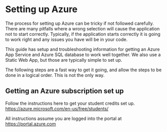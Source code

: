# Setting up Azure

The process for setting up Azure can be tricky if not followed carefully. There are many pitfalls where a wrong selection will
cause the application not to start correctly. Typically, if the application starts correctly it is going to work right and any
issues you have will be in your code.

This guide has setup and troubleshooting information for getting an Azure App Service and Azure SQL database to work well
together. We also use a Static Web App, but those are typically simple to set up.

The following steps are a fast way to get it going, and allow the steps to be done in a logical order. This is not the only way.

## Getting an Azure subscription set up

Follow the instructions here to get your student credits set up. https://azure.microsoft.com/en-us/free/students/

All instructions assume you are logged into the portal at https://portal.azure.com
